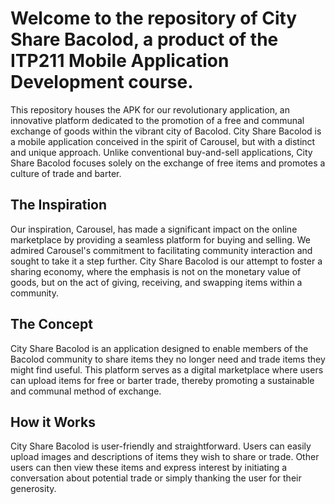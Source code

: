 # Welcome to the repository of City Share Bacolod, a product of the ITP211 Mobile Application Development course. 
This repository houses the APK for our revolutionary application, an innovative platform dedicated to the promotion of a free and communal exchange of goods within the vibrant city of Bacolod.
City Share Bacolod is a mobile application conceived in the spirit of Carousel, but with a distinct and unique approach. Unlike conventional buy-and-sell applications, City Share Bacolod focuses solely on the exchange of free items and promotes a culture of trade and barter.

## The Inspiration
Our inspiration, Carousel, has made a significant impact on the online marketplace by providing a seamless platform for buying and selling. We admired Carousel's commitment to facilitating community interaction and sought to take it a step further. City Share Bacolod is our attempt to foster a sharing economy, where the emphasis is not on the monetary value of goods, but on the act of giving, receiving, and swapping items within a community.

## The Concept
City Share Bacolod is an application designed to enable members of the Bacolod community to share items they no longer need and trade items they might find useful. This platform serves as a digital marketplace where users can upload items for free or barter trade, thereby promoting a sustainable and communal method of exchange.

## How it Works
City Share Bacolod is user-friendly and straightforward. Users can easily upload images and descriptions of items they wish to share or trade. Other users can then view these items and express interest by initiating a conversation about potential trade or simply thanking the user for their generosity.
